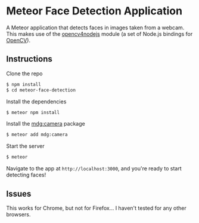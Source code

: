 # Meteor Face Detection Application

A Meteor application that detects faces in images taken from a webcam. This makes use of the [opencv4nodejs](https://github.com/justadudewhohacks/opencv4nodejs) module (a set of Node.js bindings for [OpenCV](https://github.com/opencv/opencv)).

## Instructions

Clone the repo

```bash
$ npm install
$ cd meteor-face-detection
```

Install the dependencies

```bash
$ meteor npm install
```

Install the [mdg:camera](https://github.com/meteor/mobile-packages/tree/master/packages/mdg:camera) package

```bash
$ meteor add mdg:camera
```

Start the server

```bash
$ meteor
```

Navigate to the app at `http://localhost:3000`, and you're ready to start detecting faces!

## Issues

This works for Chrome, but not for Firefox... I haven't tested for any other browsers.



